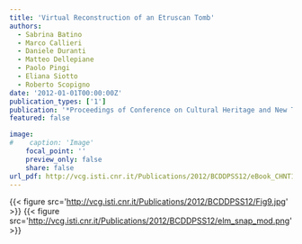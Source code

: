 ```yaml
---
title: 'Virtual Reconstruction of an Etruscan Tomb'
authors:
  - Sabrina Batino
  - Marco Callieri
  - Daniele Duranti
  - Matteo Dellepiane
  - Paolo Pingi
  - Eliana Siotto
  - Roberto Scopigno
date: '2012-01-01T00:00:00Z'
publication_types: ['1']
publication: '*Proceedings of Conference on Cultural Heritage and New Technologies (CHNT)*'
featured: false

image:
#    caption: 'Image'
    focal_point: ''
    preview_only: false
    share: false
url_pdf: http://vcg.isti.cnr.it/Publications/2012/BCDDPSS12/eBook_CHNT17_Dellepiane.pdf
---
```

{{< figure src='http://vcg.isti.cnr.it/Publications/2012/BCDDPSS12/Fig9.jpg' >}}
{{< figure src='http://vcg.isti.cnr.it/Publications/2012/BCDDPSS12/elm_snap_mod.png' >}}
